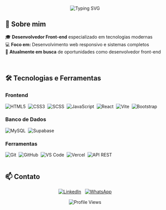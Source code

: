 <br>

<div align="center">
  <img src="https://readme-typing-svg.herokuapp.com/?lines=Rafael+Martins&center=true&size=35&color=58A6FF&font=Fira%20Code&weight=600&pause=1000&repeat=false&width=600&height=70" alt="Typing SVG"/>
</div>

## 👋 Sobre mim

🎓 **Desenvolvedor Front-end** especializado em tecnologias modernas  
💻 **Foco em:** Desenvolvimento web responsivo e sistemas completos  
🚀 **Atualmente em busca** de oportunidades como desenvolvedor front-end

<br>

## 🛠️ Tecnologias e Ferramentas

### **Frontend**
<div style="display: flex; flex-wrap: wrap; gap: 8px; align-items: center;">
  <img src="https://img.shields.io/badge/HTML5-E34F26?style=for-the-badge&logo=html5&logoColor=white" alt="HTML5"/>
  <img src="https://img.shields.io/badge/CSS3-1572B6?style=for-the-badge&logo=css3&logoColor=white" alt="CSS3"/>
  <img src="https://img.shields.io/badge/SCSS-CC6699?style=for-the-badge&logo=sass&logoColor=white" alt="SCSS"/>
  <img src="https://img.shields.io/badge/JavaScript-F7DF1E?style=for-the-badge&logo=javascript&logoColor=black" alt="JavaScript"/>
  <img src="https://img.shields.io/badge/React-20232A?style=for-the-badge&logo=react&logoColor=61DAFB" alt="React"/>
  <img src="https://img.shields.io/badge/Vite-646CFF?style=for-the-badge&logo=vite&logoColor=white" alt="Vite"/>
  <img src="https://img.shields.io/badge/Bootstrap-7952B3?style=for-the-badge&logo=bootstrap&logoColor=white" alt="Bootstrap"/>
</div>

### **Banco de Dados**
<div style="display: flex; flex-wrap: wrap; gap: 8px; align-items: center;">
  <img src="https://img.shields.io/badge/MySQL-00000F?style=for-the-badge&logo=mysql&logoColor=white" alt="MySQL"/>
  <img src="https://img.shields.io/badge/Supabase-3ECF8E?style=for-the-badge&logo=supabase&logoColor=white" alt="Supabase"/>
</div>

### **Ferramentas**
<div style="display: flex; flex-wrap: wrap; gap: 8px; align-items: center;">
  <img src="https://img.shields.io/badge/Git-E34C26?style=for-the-badge&logo=git&logoColor=white" alt="Git"/>
  <img src="https://img.shields.io/badge/GitHub-100000?style=for-the-badge&logo=github&logoColor=white" alt="GitHub"/>
  <img src="https://img.shields.io/badge/VS_Code-0078D4?style=for-the-badge&logo=visual%20studio%20code&logoColor=white" alt="VS Code"/>
  <img src="https://img.shields.io/badge/Vercel-000000?style=for-the-badge&logo=vercel&logoColor=white" alt="Vercel"/>
  <img src="https://img.shields.io/badge/API-REST-4c1?style=for-the-badge&logo=api" alt="API REST"/>
</div>

<br>

## 📫 Contato

<div style="display: flex; justify-content: center; flex-wrap: wrap; gap: 12px; margin-bottom: 16px;">
  <a href="https://www.linkedin.com/in/r4f4ellmartinss/" target="_blank">
    <img src="https://img.shields.io/badge/LinkedIn-0077B5?style=for-the-badge&logo=linkedin&logoColor=white" alt="LinkedIn"/>
  </a>
  <a href="https://wa.me/5575981867371" target="_blank">
    <img src="https://img.shields.io/badge/WhatsApp-25D366?style=for-the-badge&logo=whatsapp&logoColor=white" alt="WhatsApp"/>
  </a>
</div>

<div align="center" style="margin-top: 8px;">
  <img src="https://komarev.com/ghpvc/?username=r4f4ell&color=brightgreen&style=for-the-badge&label=Visualizações" alt="Profile Views"/>
</div>
